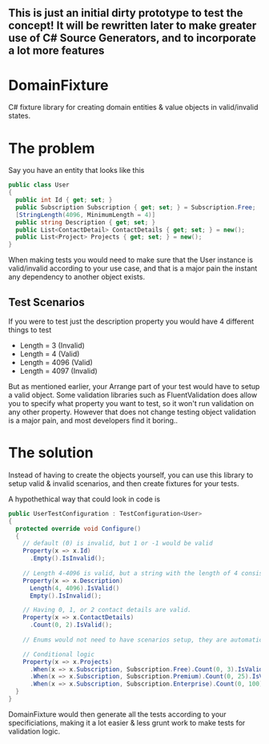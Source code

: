 ## **This is just an initial dirty prototype to test the concept! It will be rewritten later to make greater use of C# Source Generators, and to incorporate a lot more features**

# DomainFixture
C# fixture library for creating domain entities & value objects in valid/invalid states.

# The problem
Say you have an entity that looks like this
```cs
public class User
{
  public int Id { get; set; }
  public Subscription Subscription { get; set; } = Subscription.Free;
  [StringLength(4096, MinimumLength = 4)]
  public string Description { get; set; }
  public List<ContactDetail> ContactDetails { get; set; } = new();
  public List<Project> Projects { get; set; } = new();
}
```

When making tests you would need to make sure that the User instance is valid/invalid according to your use case, and that is a major pain the instant any dependency to another object exists.

## Test Scenarios
If you were to test just the description property you would have 4 different things to test
- Length = 3 (Invalid)
- Length = 4 (Valid)
- Length = 4096 (Valid)
- Length = 4097 (Invalid)

But as mentioned earlier, your Arrange part of your test would have to setup a valid object. Some validation libraries such as FluentValidation does allow you to specify what property you want to test, so it won't run validation on any other property. However that does not change testing object validation is a major pain, and most developers find it boring..

# The solution
Instead of having to create the objects yourself, you can use this library to setup valid & invalid scenarios, and then create fixtures for your tests.

A hypothethical way that could look in code is
```cs
public UserTestConfiguration : TestConfiguration<User>
{
  protected override void Configure()
  {
    // default (0) is invalid, but 1 or -1 would be valid
    Property(x => x.Id)
      .Empty().IsInvalid();
    
    // Length 4-4096 is valid, but a string with the length of 4 consisting of just whitespaces wouldn't be valid
    Property(x => x.Description)
      Length(4, 4096).IsValid()
      Empty().IsInvalid();

    // Having 0, 1, or 2 contact details are valid.
    Property(x => x.ContactDetails)
      .Count(0, 2).IsValid();
      
    // Enums would not need to have scenarios setup, they are automatically inferred.

    // Conditional logic
    Property(x => x.Projects)
      .When(x => x.Subscription, Subscription.Free).Count(0, 3).IsValid()
      .When(x => x.Subscription, Subscription.Premium).Count(0, 25).IsValid();
      .When(x => x.Subscription, Subscription.Enterprise).Count(0, 100).IsValid();
  }
}
```
DomainFixture would then generate all the tests according to your specificiations, making it a lot easier & less grunt work to make tests for validation logic.
